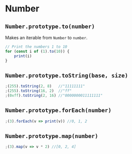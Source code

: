 # Number

## `Number.prototype.to(number)`

Makes an iterable from `Number` to `number`.

```javascript
// Print the numbers 1 to 10
for (const i of (1).to(10)) {
    print(i)
}
```

## `Number.prototype.toString(base, size)`

```javascript
;(255).toString(2, 8)   //"11111111"
;(255).toString(16, 2)  //"ff"
;(0xff).toString(2, 16) //"0000000011111111"
```

## `Number.prototype.forEach(number)`

```javascript
;(3).forEach(v => print(v)) //0, 1, 2
```

## `Number.prototype.map(number)`

```javascript
;(3).map(v => v * 2) //[0, 2, 4]
```
